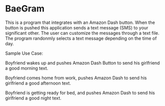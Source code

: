 # BaeGram
This is a program that integrates with an Amazon Dash button. When the button is pushed this application sends a text message (SMS) to your significant other. The user can customize the messages through a text file. The program randonmly selects a text message depending on the time of day. 

Sample Use Case: 

Boyfriend wakes up and pushes Amazon Dash Button to send his girlfriend a good morning text.

Boyfriend comes home from work, pushes Amazon Dash to send his girlfriend a good afternoon text.

Boyfriend is getting ready for bed, and pushes Amazon Dash to send his girlfriend a good night text.

  
  
